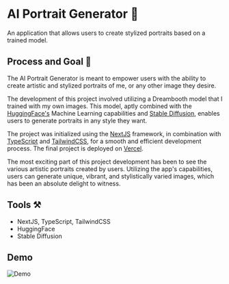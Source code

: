 # AI Portrait Generator 🎨

An application that allows users to create stylized portraits based on a trained model.

## Process and Goal 💪

The AI Portrait Generator is meant to empower users with the ability to create artistic and stylized portraits of me, or any other image they desire. 

The development of this project involved utilizing a Dreambooth model that I trained with my own images. This model, aptly combined with the [HuggingFace's](https://huggingface.co/) Machine Learning capabilities and [Stable Diffusion](https://stability.ai/blog/stable-diffusion-public-release), enables users to generate portraits in any style they want.

The project was initialized using the [NextJS](https://nextjs.org/) framework, in combination with [TypeScript](https://www.typescriptlang.org/) and [TailwindCSS](https://tailwindcss.com/), for a smooth and efficient development process. The final project is deployed on [Vercel](https://vercel.com/).

The most exciting part of this project development has been to see the various artistic portraits created by users. Utilizing the app's capabilities, users can generate unique, vibrant, and stylistically varied images, which has been an absolute delight to witness.


## Tools ⚒️

- NextJS, TypeScript, TailwindCSS
- HuggingFace
- Stable Diffusion

## Demo

![Demo](https://github.com/moinbukhari/AI-Potrait-Gen/blob/main/src/assets/PortraitGen.png)



